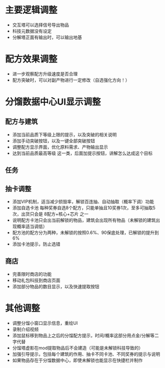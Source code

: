 ﻿# 主要逻辑调整
* 交互塔可以选择信号导出物品
* 科技元数据没有设定
* 分解塔正面有输出时，可以输出地基

# 配方效果调整

* 进一步观察配方升级速度是否合理
* 配方突破时，可以对副产物进行一定修改（自选强化方向！）

# 分馏数据中心UI显示调整

## 配方与建筑

* 添加当前品质下等级上限的提示，以及突破的相关说明
* 添加手动突破按钮，以及一键全部突破按钮
* 调整配方显示界面，优化原料需求、产物输出显示
* 达到当前品质最高等级 这一类，后面加提示按钮，讲解怎么达成这个目标

## 任务

## 抽卡调整

* 添加VIP机制，适当减少损毁率，解锁百连抽、自动抽取（概率下调）功能
* 添加自选卡池 每种奖券自选8个配方，只能单抽且10奖券1次，至多可抽取5次，出货只会是 8配方+核心+芯片 之一
* 说明配方卡池只会出当前解锁的物品，建筑会出现所有物品（未解锁的建筑出现概率适当调低）
* 配方池的配方分为两种，未解锁的按照0.6%、90保底处理，已解锁的提升到6%
* 添加卡池提示，防止选错

## 商店

* 完善限时商店的功能
* 移动礼包科技到商店页面
* 添加部分物品的数目显示，以及快速提取按钮

# 其他调整

* 调整分馏小窗口显示信息，重绘UI
* 录制介绍视频
* 添加鼠标移到物品上之后的分馏配方提示，时间/概率这部分用点金/分解等二字代替
* 分馏塔虚影在mod提取物品后不会建造（可能是未解锁科技导致的）
* 加强引导提示，包括每个建筑的作用、抽卡不同卡池、不同奖券的提示与说明
* 如果物品存在于分馏数据中心，即使未解锁也能显示在快捷栏并制作